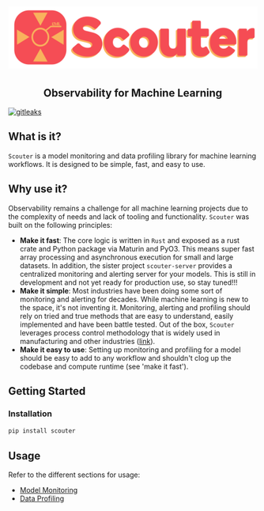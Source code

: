 <h1 align="center">
  <br>
  <img src="https://github.com/demml/scouter/blob/main/images/scouter-logo.png?raw=true"  width="600"alt="scouter logo"/>
  <br>
</h1>

<h2 align="center"><b>Observability for Machine Learning</b></h2>

[![gitleaks](https://img.shields.io/badge/protected%20by-gitleaks-purple)](https://github.com/zricethezav/gitleaks-action)

## **What is it?**

`Scouter` is a model monitoring and data profiling library for machine learning workflows. It is designed to be simple, fast, and easy to use.

## **Why use it?**

Observability remains a challenge for all machine learning projects due to the complexity of needs and lack of tooling and functionality. `Scouter` was built on the following principles:

- **Make it fast**: The core logic is written in `Rust` and exposed as a rust crate and Python package via Maturin and PyO3. This means super fast array processing and asynchronous execution for small and large datasets. In addition, the sister project `scouter-server` provides a centralized monitoring and alerting server for your models. This is still in development and not yet ready for production use, so stay tuned!!!
- **Make it simple**: Most industries have been doing some sort of monitoring and alerting for decades. While machine learning is new to the space, it's not inventing it. Monitoring, alerting and profiling should rely on tried and true methods that are easy to understand, easily implemented and have been battle tested. Out of the box, `Scouter` leverages process control methodology that is widely used in manufacturing and other industries ([link](https://www.itl.nist.gov/div898/handbook/pmc/section3/pmc31.htm)).
- **Make it easy to use**: Setting up monitoring and profiling for a model should be easy to add to any workflow and shouldn't clog up the codebase and compute runtime (see 'make it fast').


## Getting Started

### Installation

```bash
pip install scouter
```

## Usage

Refer to the different sections for usage:

- [Model Monitoring](./monitoring/overview.md)
- [Data Profiling](./profiling/overview.md)


